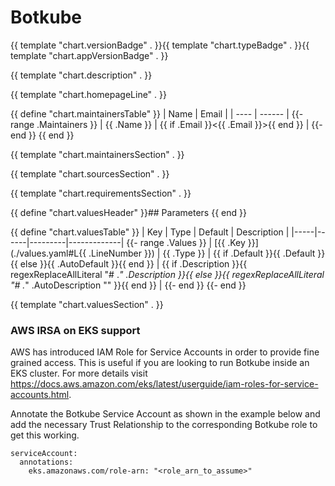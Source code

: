 # Botkube

{{ template "chart.versionBadge" . }}{{ template "chart.typeBadge" . }}{{ template "chart.appVersionBadge" . }}

{{ template "chart.description" . }}

{{ template "chart.homepageLine" . }}

{{ define "chart.maintainersTable" }}
| Name | Email  |
| ---- | ------ |
{{- range .Maintainers }}
| {{ .Name }} | {{ if .Email }}<{{ .Email }}>{{ end }} |
{{- end }}
{{ end }}

{{ template "chart.maintainersSection" . }}

{{ template "chart.sourcesSection" . }}

{{ template "chart.requirementsSection" . }}

{{ define "chart.valuesHeader" }}## Parameters {{ end }}

{{ define "chart.valuesTable" }}
| Key | Type | Default | Description |
|-----|------|---------|-------------|
{{- range .Values }}
| [{{ .Key }}](./values.yaml#L{{ .LineNumber }}) | {{ .Type }} | {{ if .Default }}{{ .Default }}{{ else }}{{ .AutoDefault }}{{ end }} | {{ if .Description }}{{ regexReplaceAllLiteral "# .*" .Description }}{{ else }}{{ regexReplaceAllLiteral "# .*" .AutoDescription "" }}{{ end }} |
{{- end }}
{{- end }}

{{ template "chart.valuesSection" . }}

### AWS IRSA on EKS support

AWS has introduced IAM Role for Service Accounts in order to provide fine grained access. This is useful if you are looking to run Botkube inside an EKS cluster. For more details visit https://docs.aws.amazon.com/eks/latest/userguide/iam-roles-for-service-accounts.html.

Annotate the Botkube Service Account as shown in the example below and add the necessary Trust Relationship to the corresponding Botkube role to get this working.

```
serviceAccount:
  annotations:
    eks.amazonaws.com/role-arn: "<role_arn_to_assume>"
```
